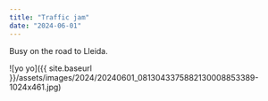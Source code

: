 ```yaml
---
title: "Traffic jam"
date: "2024-06-01"
---
```


Busy on the road to Lleida.

![yo yo]({{ site.baseurl }}/assets/images/2024/20240601_0813043375882130008853389-1024x461.jpg)
